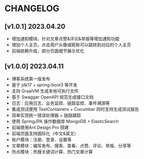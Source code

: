 # CHANGELOG


## [v1.0.1] 2023.04.20

- 增加通知模块，针对文章点赞&评论&举报等增加通知功能
- 增加个人主页，点击用户头像或昵称可以跳转到对应的个人主页
- 前端依赖升级，部分页面细节展示优化

## [v1.0.0] 2023.04.11

- 博客系统第一版发布
- 基于 jdk17 + spring-boot3 等开发
- 支持 GraalVM 生成本地可执行文件
- 基于 Swagger OpenAPI 规范生成接口文档
- 日志：应用日志、业务监控、链路监控、事件溯源等
- 集成测试使用 TestContainers + Cucumber 同时支持生成测试报告
- 简单实现统一错误处理器 + 链路跟踪
- 使用 SpringJPA 操作数据库 MongoDB + ElasticSearch 
- 前端使用Ant Design Pro 搭建
- 前端页面支持国际化（中文&英文）
- 账户模块：注册、登录、设置等
- 文章模块：编写发布、搜索、查看、点赞、评论、举报、分享等
- 热点模块：热搜关键词计算、热门文章计算